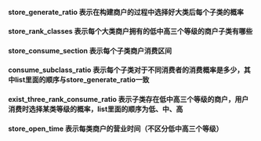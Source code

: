 #### store_generate_ratio 表示在构建商户的过程中选择好大类后每个子类的概率
#### store_rank_classes 表示每个大类商户拥有的低中高三个等级的商户子类有哪些
#### store_consume_section 表示每个子类商户消费区间
#### consume_subclass_ratio 表示每个子类对于不同消费者的消费概率是多少，其中list里面的顺序与store_generate_ratio一致
#### exist_three_rank_consume_ratio 表示子类存在低中高三个等级的商户，用户消费时选择某类等级的概率，list里面的顺序为低、中、高
#### store_open_time 表示每类商户的营业时间（不区分低中高三个等级）